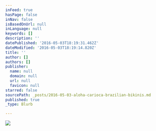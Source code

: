 ```yaml
---
inFeed: true
hasPage: false
inNav: false
isBasedOnUrl: null
inLanguage: null
keywords: []
description: ''
datePublished: '2016-05-03T18:19:31.462Z'
dateModified: '2016-05-03T18:19:14.820Z'
title: ''
author: []
authors: []
publisher:
  name: null
  domain: null
  url: null
  favicon: null
starred: false
sourcePath: _posts/2016-05-03-aloha-carioca-brazilian-bikinis.md
published: true
_type: Blurb

---
```

![](https://the-grid-user-content.s3-us-west-2.amazonaws.com/39cc47d6-68e2-40d3-92c3-83376252017e.jpg)